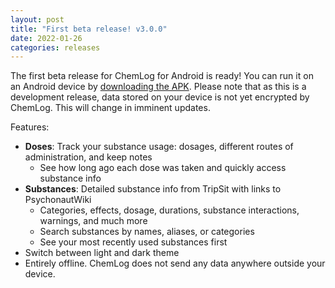 ```yaml
---
layout: post
title: "First beta release! v3.0.0"
date: 2022-01-26
categories: releases
---
```


The first beta release for ChemLog for Android is ready! You can run it on an Android device by [downloading the APK](https://github.com/AlpyneDreams/ChemLog/releases/download/v3.0.0-beta/ChemLog-v3.0.0-beta-android.apk).
Please note that as this is a development release, data stored on your device is not yet encrypted by ChemLog. This will change in imminent updates.

Features:
- **Doses**: Track your substance usage: dosages, different routes of administration, and keep notes
  - See how long ago each dose was taken and quickly access substance info
- **Substances**: Detailed substance info from TripSit with links to PsychonautWiki
  - Categories, effects, dosage, durations, substance interactions, warnings, and much more
  - Search substances by names, aliases, or categories
  - See your most recently used substances first
- Switch between light and dark theme
- Entirely offline. ChemLog does not send any data anywhere outside your device.

